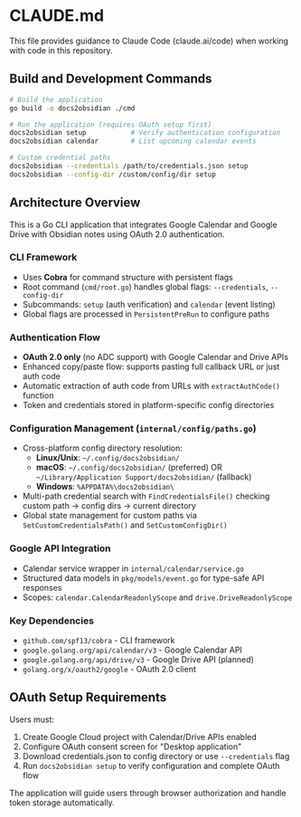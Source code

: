 # CLAUDE.md

This file provides guidance to Claude Code (claude.ai/code) when working with code in this repository.

## Build and Development Commands

```bash
# Build the application
go build -o docs2obsidian ./cmd

# Run the application (requires OAuth setup first)
docs2obsidian setup           # Verify authentication configuration
docs2obsidian calendar        # List upcoming calendar events

# Custom credential paths
docs2obsidian --credentials /path/to/credentials.json setup
docs2obsidian --config-dir /custom/config/dir setup
```

## Architecture Overview

This is a Go CLI application that integrates Google Calendar and Google Drive with Obsidian notes using OAuth 2.0 authentication.

### CLI Framework
- Uses **Cobra** for command structure with persistent flags
- Root command (`cmd/root.go`) handles global flags: `--credentials`, `--config-dir`
- Subcommands: `setup` (auth verification) and `calendar` (event listing)
- Global flags are processed in `PersistentPreRun` to configure paths

### Authentication Flow
- **OAuth 2.0 only** (no ADC support) with Google Calendar and Drive APIs
- Enhanced copy/paste flow: supports pasting full callback URL or just auth code
- Automatic extraction of auth code from URLs with `extractAuthCode()` function
- Token and credentials stored in platform-specific config directories

### Configuration Management (`internal/config/paths.go`)
- Cross-platform config directory resolution:
  - **Linux/Unix**: `~/.config/docs2obsidian/`
  - **macOS**: `~/.config/docs2obsidian/` (preferred) OR `~/Library/Application Support/docs2obsidian/` (fallback)
  - **Windows**: `%APPDATA%\docs2obsidian\`
- Multi-path credential search with `FindCredentialsFile()` checking custom path → config dirs → current directory
- Global state management for custom paths via `SetCustomCredentialsPath()` and `SetCustomConfigDir()`

### Google API Integration
- Calendar service wrapper in `internal/calendar/service.go`
- Structured data models in `pkg/models/event.go` for type-safe API responses
- Scopes: `calendar.CalendarReadonlyScope` and `drive.DriveReadonlyScope`

### Key Dependencies
- `github.com/spf13/cobra` - CLI framework
- `google.golang.org/api/calendar/v3` - Google Calendar API
- `google.golang.org/api/drive/v3` - Google Drive API (planned)
- `golang.org/x/oauth2/google` - OAuth 2.0 client

## OAuth Setup Requirements

Users must:
1. Create Google Cloud project with Calendar/Drive APIs enabled
2. Configure OAuth consent screen for "Desktop application"
3. Download credentials.json to config directory or use `--credentials` flag
4. Run `docs2obsidian setup` to verify configuration and complete OAuth flow

The application will guide users through browser authorization and handle token storage automatically.
